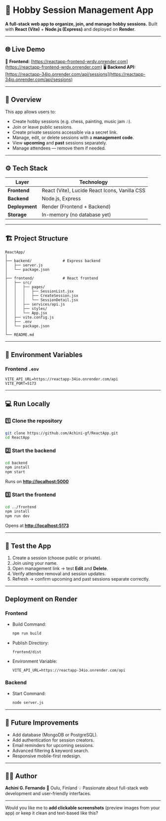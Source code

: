 
# 🎨 Hobby Session Management App

**A full-stack web app to organize, join, and manage hobby sessions.**
Built with **React (Vite)** + **Node.js (Express)** and deployed on **Render**.

---

## 🌐 Live Demo

🔗 **Frontend:** [https://reactapp-frontend-wrdv.onrender.com](https://reactapp-frontend-wrdv.onrender.com)
🖥️ **Backend API:** [https://reactapp-34io.onrender.com/api/sessions](https://reactapp-34io.onrender.com/api/sessions)

---

## 🧩 Overview

This app allows users to:

* Create hobby sessions (e.g. chess, painting, music jam 🎶).
* Join or leave public sessions.
* Create private sessions accessible via a secret link.
* Manage, edit, or delete sessions with a **management code**.
* View **upcoming** and **past** sessions separately.
* Manage attendees — remove them if needed.

---




## ⚙️ Tech Stack

| Layer          | Technology                                    |
| -------------- | --------------------------------------------- |
| **Frontend**   | React (Vite), Lucide React Icons, Vanilla CSS |
| **Backend**    | Node.js, Express                              |
| **Deployment** | Render (Frontend + Backend)                   |
| **Storage**    | In-memory (no database yet)                   |

---

## 🏗️ Project Structure

```
ReactApp/
│
├── backend/              # Express backend
│   ├── server.js
│   └── package.json
│
├── frontend/             # React frontend
│   ├── src/
│   │   ├── pages/
│   │   │   ├── SessionList.jsx
│   │   │   ├── CreateSession.jsx
│   │   │   └── SessionDetail.jsx
│   │   ├── services/api.js
│   │   ├── styles/
│   │   └── App.jsx
│   ├── vite.config.js
│   ├── .env
│   └── package.json
│
└── README.md
```

---

## 🔐 Environment Variables

### Frontend `.env`

```env
VITE_API_URL=https://reactapp-34io.onrender.com/api
VITE_PORT=5173
```

---

## 💻 Run Locally

### 1️⃣ Clone the repository

```bash
git clone https://github.com/Achini-gf/ReactApp.git
cd ReactApp
```

### 2️⃣ Start the backend

```bash
cd backend
npm install
npm start
```

Runs on **[http://localhost:5000](http://localhost:5000)**

### 3️⃣ Start the frontend

```bash
cd ../frontend
npm install
npm run dev
```

Opens at **[http://localhost:5173](http://localhost:5173)**

---

## 🧪 Test the App

1. Create a session (choose public or private).
2. Join using your name.
3. Open management link → test **Edit** and **Delete**.
4. Verify attendee removal and session updates.
5. Refresh → confirm upcoming and past sessions separate correctly.

---

##  Deployment on Render

### **Frontend**

* Build Command:

  ```bash
  npm run build
  ```
* Publish Directory:

  ```
  frontend/dist
  ```
* Environment Variable:

  ```
  VITE_API_URL=https://reactapp-34io.onrender.com/api
  ```

### **Backend**

* Start Command:

  ```bash
  node server.js
  ```

---

## 🧠 Future Improvements

*  Add database (MongoDB or PostgreSQL).
*  Add authentication for session creators.
* Email reminders for upcoming sessions.
*  Advanced filtering & keyword search.
*  Responsive mobile-first redesign.

---

## 👩‍💻 Author

**Achini G. Fernando**
📍 Oulu, Finland
💡 Passionate about full-stack web development and user-friendly interfaces.


---

Would you like me to **add clickable screenshots** (preview images from your app) or keep it clean and text-based like this?
